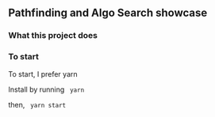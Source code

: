 ## Pathfinding and Algo Search showcase


### What this project does


### To start
To start, I prefer yarn

Install by running <code> yarn </code>

then, <code> yarn start </code>